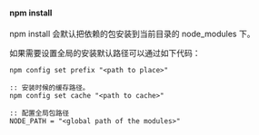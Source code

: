 #### npm install

npm install 会默认把依赖的包安装到当前目录的 node_modules 下。

如果需要设置全局的安装默认路径可以通过如下代码：

```batch
npm config set prefix "<path to place>"

:: 安装时候的缓存路径。
npm config set cache "<path to cache>"

:: 配置全局包路径
NODE_PATH = "<global path of the modules>"
```
